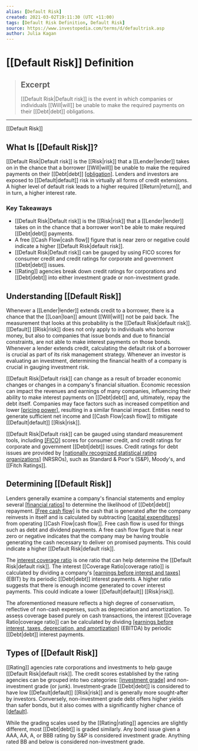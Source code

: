 ```yaml
---
alias: [Default Risk]
created: 2021-03-02T19:11:30 (UTC +11:00)
tags: [Default Risk Definition, Default Risk]
source: https://www.investopedia.com/terms/d/defaultrisk.asp
author: Julia Kagan
---
```


# [[Default Risk]] Definition

> ## Excerpt
> [[Default Risk|Default risk]] is the event in which companies or individuals [[Will|will]] be unable to make the required payments on their [[Debt|debt]] obligations.

---

[[Default Risk]]
## What Is [[Default Risk]]?

[[Default Risk|Default risk]] is the [[Risk|risk]] that a [[Lender|lender]] takes on in the chance that a borrower [[Will|will]] be unable to make the required payments on their [[Debt|debt]] [[obligation]](https://www.investopedia.com/terms/o/obligation.asp). Lenders and investors are exposed to [[Default|default]] risk in virtually all forms of credit extensions. A higher level of default risk leads to a higher required [[Return|return]], and in turn, a higher interest rate. 

### Key Takeaways

-   [[Default Risk|Default risk]] is the [[Risk|risk]] that a [[Lender|lender]] takes on in the chance that a borrower won’t be able to make required [[Debt|debt]] payments.
-   A free [[Cash Flow|cash flow]] figure that is near zero or negative could indicate a higher [[Default Risk|default risk]].
-   [[Default Risk|Default risk]] can be gauged by using FICO scores for consumer credit and credit ratings for corporate and government [[Debt|debt]] issues.
-   [[Rating]] agencies break down credit ratings for corporations and [[Debt|debt]] into either investment grade or non-investment grade.

## Understanding [[Default Risk]]

Whenever a [[Lender|lender]] extends credit to a borrower, there is a chance that the [[Loan|loan]] amount [[Will|will]] not be paid back. The measurement that looks at this probability is the [[Default Risk|default risk]]. [[Default]] [[Risk|risk]] does not only apply to individuals who borrow money, but also to companies that issue bonds and due to financial constraints, are not able to make interest payments on those bonds. Whenever a lender extends credit, calculating the default risk of a borrower is crucial as part of its risk management strategy. Whenever an investor is evaluating an investment, determining the financial health of a company is crucial in gauging investment risk.

[[Default Risk|Default risk]] can change as a result of broader economic changes or changes in a company's financial situation. Economic recession can impact the revenues and earnings of many companies, influencing their ability to make interest payments on [[Debt|debt]] and, ultimately, repay the debt itself. Companies may face factors such as increased competition and lower [[pricing power]](https://www.investopedia.com/terms/p/pricingpower.asp), resulting in a similar financial impact. Entities need to generate sufficient net income and [[Cash Flow|cash flow]] to mitigate [[Default|default]] [[Risk|risk]].

[[Default Risk|Default risk]] can be gauged using standard measurement tools, including [[FICO]](https://www.investopedia.com/terms/f/fico-fair-isaac.asp) scores for consumer credit, and credit ratings for corporate and government [[Debt|debt]] issues. Credit ratings for debt issues are provided by [[nationally recognized statistical rating organizations]](https://www.investopedia.com/terms/n/nationally-recognized-statistical-ratings-organization.asp) (NRSROs), such as Standard & Poor's (S&P), Moody's, and [[Fitch Ratings]].

## Determining [[Default Risk]]

Lenders generally examine a company's financial statements and employ several [[financial ratios]](https://www.investopedia.com/financial-ratios-4689817) to determine the likelihood of [[Debt|debt]] repayment. [[Free cash flow]](https://www.investopedia.com/terms/f/freecashflow.asp) is the cash that is generated after the company reinvests in itself and is calculated by subtracting [[capital expenditures]](https://www.investopedia.com/terms/c/capitalexpenditure.asp) from operating [[Cash Flow|cash flow]]. Free cash flow is used for things such as debt and dividend payments. A free cash flow figure that is near zero or negative indicates that the company may be having trouble generating the cash necessary to deliver on promised payments. This could indicate a higher [[Default Risk|default risk]].

The [interest coverage ratio](https://www.investopedia.com/terms/i/interestcoverageratio.asp) is one ratio that can help determine the [[Default Risk|default risk]]. The interest [[Coverage Ratio|coverage ratio]] is calculated by dividing a company's [[earnings before interest and taxes]](https://www.investopedia.com/terms/e/ebit.asp) (EBIT) by its periodic [[Debt|debt]] interest payments. A higher ratio suggests that there is enough income generated to cover interest payments. This could indicate a lower [[Default|default]] [[Risk|risk]].

The aforementioned measure reflects a high degree of conservatism, reflective of non-cash expenses, such as depreciation and amortization. To assess coverage based purely on cash transactions, the interest [[Coverage Ratio|coverage ratio]] can be calculated by dividing [[earnings before interest, taxes, depreciation, and amortization]](https://www.investopedia.com/terms/e/ebitda.asp) (EBITDA) by periodic [[Debt|debt]] interest payments.

## Types of [[Default Risk]]

[[Rating]] agencies rate corporations and investments to help gauge [[Default Risk|default risk]]. The credit scores established by the rating agencies can be grouped into two categories: [[investment grade]](https://www.investopedia.com/terms/i/investmentgrade.asp) and non-investment grade (or junk). Investment-grade [[Debt|debt]] is considered to have low [[Default|default]] [[Risk|risk]] and is generally more sought-after by investors. Conversely, non-investment grade debt offers higher yields than safer bonds, but it also comes with a significantly higher chance of [[default]](https://www.investopedia.com/terms/d/default2.asp).

While the grading scales used by the [[Rating|rating]] agencies are slightly different, most [[Debt|debt]] is graded similarly. Any bond issue given a AAA, AA, A, or BBB rating by S&P is considered investment grade. Anything rated BB and below is considered non-investment grade.
